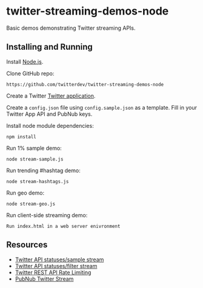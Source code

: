 twitter-streaming-demos-node
==========

Basic demos demonstrating Twitter streaming APIs.


Installing and Running
----

Install [Node.js](http://nodejs.org/).

Clone GitHub repo:

```
https://github.com/twitterdev/twitter-streaming-demos-node
```

Create a Twitter [Twitter application](https://apps.twitter.com).

Create a `config.json` file using `config.sample.json` as a template. Fill in your Twitter App API and PubNub keys.


Install node module dependencies:

```
npm install
```

Run 1% sample demo:

```
node stream-sample.js
```
Run trending #hashtag demo:

```
node stream-hashtags.js
```
Run geo demo:

```
node stream-geo.js
```
Run client-side streaming demo:

```
Run index.html in a web server enivronment
```
Resources
----
- [Twitter API statuses/sample stream](https://dev.twitter.com/streaming/reference/get/statuses/sample)
- [Twitter API statuses/filter stream](https://dev.twitter.com/streaming/reference/post/statuses/filter)
- [Twitter REST API Rate Limiting](https://dev.twitter.com/rest/public/rate-limiting)
- [PubNub Twitter Stream](http://www.pubnub.com/developers/data-streams/twitter-stream)